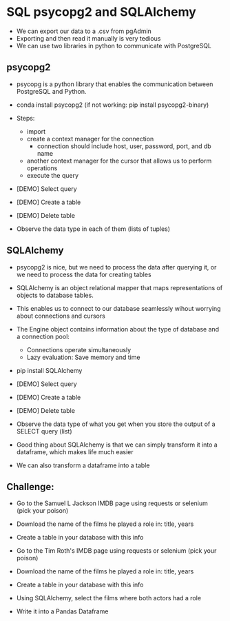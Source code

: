 # SQL psycopg2 and SQLAlchemy

- We can export our data to a .csv from pgAdmin
- Exporting and then read it manually is very tedious
- We can use two libraries in python to communicate with PostgreSQL

## psycopg2

- psycopg is a python library that enables the communication between PostgreSQL and Python. 
- conda install psycopg2 (if not working: pip install psycopg2-binary)
- Steps:
    - import
    - create a context manager for the connection
        - connection should include host, user, password, port, and db name
    - another context manager for the cursor that allows us to perform operations
    - execute the query

- [DEMO] Select query
- [DEMO] Create a table
- [DEMO] Delete table

- Observe the data type in each of them (lists of tuples)
## SQLAlchemy

- psycopg2 is nice, but we need to process the data after querying it, or we need to process the data for creating tables
- SQLAlchemy is an object relational mapper that maps representations of objects to database tables.
- This enables us to connect to our database seamlessly wihout worrying about connections and cursors
- The Engine object contains information about the type of database and a connection pool:
    - Connections operate simultaneously
    - Lazy evaluation: Save memory and time
- pip install SQLAlchemy

- [DEMO] Select query
- [DEMO] Create a table
- [DEMO] Delete table

- Observe the data type of what you get when you store the output of a SELECT query (list)
- Good thing about SQLAlchemy is that we can simply transform it into a dataframe, which makes life much easier
- We can also transform a dataframe into a table

## Challenge:

- Go to the Samuel L Jackson IMDB page using requests or selenium (pick your poison)
- Download the name of the films he played a role in: title, years
- Create a table in your database with this info

- Go to the Tim Roth's IMDB page using requests or selenium (pick your poison)
- Download the name of the films he played a role in: title, years
- Create a table in your database with this info

- Using SQLAlchemy, select the films where both actors had a role
- Write it into a Pandas Dataframe